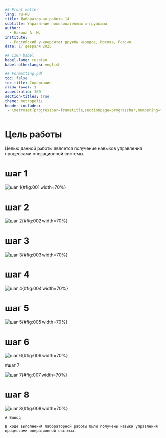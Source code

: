 ```yaml
---
## Front matter
lang: ru-RU
title: Лабораторная работа 14
subtitle: Управление пользователями и группами
author:
  - Накова А. М.
institute:
  - Российский университет дружбы народов, Москва, Россия
date: 17 февраля 2025

## i18n babel
babel-lang: russian
babel-otherlangs: english

## Formatting pdf
toc: false
toc-title: Содержание
slide_level: 2
aspectratio: 169
section-titles: true
theme: metropolis
header-includes:
 - \metroset{progressbar=frametitle,sectionpage=progressbar,numbering=fraction}
---
```


# Цель работы

Целью данной работы является получение навыков управления процессами
операционной системы.

# шаг 1

![шаг 1](C:\Users\Nakov\work\study\2024-2025\OAOS\os2\labs\lab07\presentation\image\1.png){#fig:001 width=70%}


# шаг 2


![шаг 2](C:\Users\Nakov\work\study\2024-2025\OAOS\os2\labs\lab07\presentation\image\2.png){#fig:002 width=70%}


# шаг 3

![шаг 3](C:\Users\Nakov\work\study\2024-2025\OAOS\os2\labs\lab07\presentation\image\3.png){#fig:003 width=70%}

# шаг 4

![шаг 4](C:\Users\Nakov\work\study\2024-2025\OAOS\os2\labs\lab07\presentation\image\4.png){#fig:004 width=70%}

# шаг 5

![шаг 5](C:\Users\Nakov\work\study\2024-2025\OAOS\os2\labs\lab07\presentation\image\6.png){#fig:005 width=70%}

# шаг 6

![шаг 6](C:\Users\Nakov\work\study\2024-2025\OAOS\os2\labs\lab07\presentation\image\7.png){#fig:006 width=70%}

#шаг 7

![шаг 7](C:\Users\Nakov\work\study\2024-2025\OAOS\os2\labs\lab07\presentation\image\8.png){#fig:007 width=70%}

# шаг 8

![шаг 8](C:\Users\Nakov\work\study\2024-2025\OAOS\os2\labs\lab07\presentation\image\9.png){#fig:008 width=70%}




```
# Вывод

В ходе выполнения лабораторной работы были получены навыки управления
процессами операционной системы.

